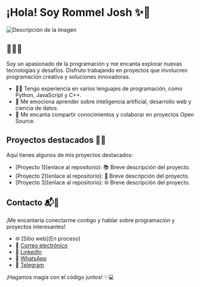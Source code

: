 # ¡Hola! Soy Rommel Josh ✨👋
![Descripción de la imagen]()

## 👨‍💻🌟
Soy un apasionado de la programación y me encanta explorar nuevas tecnologías y desafíos. Disfruto trabajando en proyectos que involucren programación creativa y soluciones innovadoras.

- 👨‍💻 Tengo experiencia en varios lenguajes de programación, como Python, JavaScript y C++.
- 🌟 Me emociona aprender sobre inteligencia artificial, desarrollo web y ciencia de datos.
- 🚀 Me encanta compartir conocimientos y colaborar en proyectos Open Source.

## Proyectos destacados 🌟✨
Aquí tienes algunos de mis proyectos destacados:

- [Proyecto 1](enlace al repositorio): 📚 Breve descripción del proyecto.
- [Proyecto 2](enlace al repositorio): 🎨 Breve descripción del proyecto.
- [Proyecto 3](enlace al repositorio): 🌐 Breve descripción del proyecto.

## Contacto 📬🌟
¡Me encantaría conectarme contigo y hablar sobre programación y proyectos interesantes!

- 🌐 [Sitio web](En proceso)
- 📧 [Correo electrónico](rommeljoshuarizolopez@gmail.com)
- 💼 [LinkedIn](https://www.linkedin.com/in/rommel-rizo-06365063/)
- 📱 [WhatsApp](https://wa.link/5fcjoc)
- 💬 [Telegram](https://t.me/@Rommel_josh)

¡Hagamos magia con el código juntos! ✨💻
